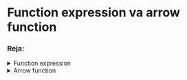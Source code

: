 # Function expression va arrow function 

### Reja:

<details>
    <summary>Function expression</summary>

> <br> 💡 **Function expression -** function kalit so'zi yordamida e'lon qilinadi va ma'lum bir o'zgaruvchiga e'lon qilish orqali e'lon qilinadi<br><br>

````javascript
    const functionName = function(parametr1, parametr2, ... , parametrN) {
        statement1;
        statement2;
        statement3;
        return output;
    }

    functionName(argument1, argument2, ... , argumentN);
````

````javascript
    kvadrat(9); ❌ // function expression ni e'lon qilishdan oldin ishlatib bo'lmaydi

    const kvadrat = function(son) {
        return son * son;
    }

    kvadrat(20); // 400

````

</details>

<details>
    <summary>Arrow function</summary>

> <br> 💡 **Arrow function -** function expression yozishning qisqaroq ko'rinishi. Bunday turdagi funksiyalarni yozishning turli xil yo'llari mavjud. <br><br>

<br>

1. Function expressionga juda o'xshash bo'lib, faqatgina arrow (=>) kalit so'ziga ega bo'ladi

````javascript
    const kvadrat = (son) => {
        return son * son;
    }

    kvadrat(10); // 100
````

2. Agar funksiya tana qismi bitta stamentdan iborat bo'lsa, return kalit so'zini yozmaslik mumkin. 

````javascript
    const kvadrat = son => son * son;

    kvadrat(20); // 400
````

3. Agar funksiya hech qanday parametrga ega bo'lmasa

````javascript
    const print = () => console.log("Printing");

    print();
````

4. Ikki yoki undan ko'p parametrlarga ega bo'lgan funksiya uchun, parametlar qavslar ichida bo'lishi mumkin

````javascript
    const volume = {a, b, c} => a * b * c;
    volume(1, 2, 3);  // 6
````

</details>